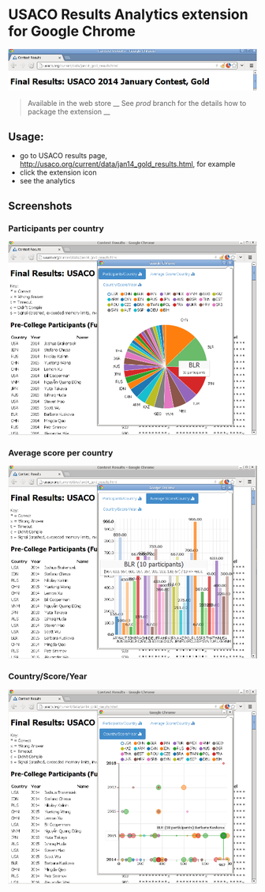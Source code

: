 # USACO Results Analytics extension for Google Chrome
![Page action](github/page-action-icon.png)
> Available in the web store
__ See *prod* branch for the details how to package the extension __

## Usage:
 - go to USACO results page, <http://usaco.org/current/data/jan14_gold_results.html>, for example
 - click the extension icon
 - see the analytics

## Screenshots

### Participants per country
![Participant per country](github/participants-per-country.png "Participants per country")

### Average score per country
![Average score per country](github/average-score-country.png "Average score per country")

### Country/Score/Year
![Country/Score/Year](github/country-score-year.png "Country/Score/Year")
